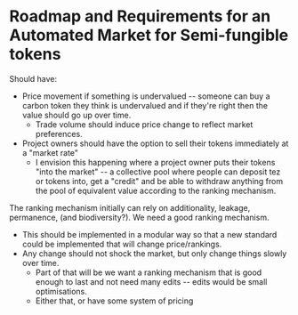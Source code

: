 # Roadmap and Requirements for an Automated Market for Semi-fungible tokens 

Should have:
* Price movement if something is undervalued -- someone can buy a carbon token they think is undervalued and if they're right then the value should go up over time.
    * Trade volume should induce price change to reflect market preferences.
* Project owners should have the option to sell their tokens immediately at a "market rate"
    * I envision this happening where a project owner puts their tokens "into the market" -- a collective pool where people can deposit tez or tokens into, get a "credit" and be able to withdraw anything from the pool of equivalent value according to the ranking mechanism.


The ranking mechanism initially can rely on additionality, leakage, permanence, (and biodiversity?). We need a good ranking mechanism.
* This should be implemented in a modular way so that a new standard could be implemented that will change price/rankings.
* Any change should not shock the market, but only change things slowly over time.
    * Part of that will be we want a ranking mechanism that is good enough to last and not need many edits -- edits would be small optimisations.
    * Either that, or have some system of pricing 